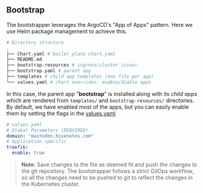 ## Bootstrap

The bootstrapper leverages the ArgoCD's "App of Apps" pattern. Here we use Helm package management to achieve this.

```bash
# Directory structure
.
├── Chart.yaml # boiler plate chart.yaml
├── README.md 
├── bootstrap-resources # ingress/cluster issuer
├── bootstrap.yaml # parent app 
├── templates # child app templates (one file per app)
└── values.yaml # chart overrides: enable/diable apps
```

In this case, the parent app "**bootstrap**" is installed along with its *child apps* which are rendered from `templates/` and `bootstrap-resources/` directories. 
By default, we have enabled most of the apps, but you can easily enable them by setting the flags in the [values.yaml](./values.yaml) 

```yaml
# values.yaml
# Global Parameters (REQUIRED)
domain: "mastodon.hivenetes.com"
# Application specific
traefik:
  enable: true
```
> **Note**: Save changes to the file as deemed fit and push the changes to the git repository. The bootstrapper follows a strict GitOps workflow, so all the changes need to be pushed to git to reflect the changes in the Kubernetes cluster.
